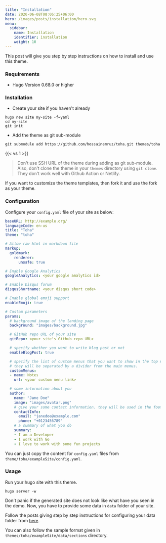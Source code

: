 ```yaml
---
title: "Installation"
date: 2020-06-08T08:06:25+06:00
hero: /images/posts/installation/hero.svg
menu:
  sidebar:
    name: Installation
    identifier: installation
    weight: 10
---
```


This post will give you step by step instructions on how to install and use this theme.

### Requirements

- Hugo Version 0.68.0 or higher

### Installation

- Create your site if you haven't already

```console
hugo new site my-site -f=yaml
cd my-site
git init
```

- Add the theme as git sub-module

```console
git submodule add https://github.com/hossainemruz/toha.git themes/toha
```

{{< vs 1 >}}

>Don't use SSH URL of the theme during adding as git sub-module. Also, don't clone the theme in your `themes` directory using `git clone`. They don't work well with Github Action or Netlify.

If you want to customize the theme templates, then fork it and use the fork as your theme.

### Configuration

Configure your `config.yaml` file of your site as below:

```yaml
baseURL: http://example.org/
languageCode: en-us
title: "Toha"
theme: "toha"

# Allow raw html in markdown file
markup:
  goldmark:
    renderer:
      unsafe: true

# Enable Google Analytics
googleAnalytics: <your google analytics id>

# Enable Disqus forum
disqusShortname: <your disqus short code>

# Enable global emoji support
enableEmoji: true

# Custom parameters
params:
  # background image of the landing page
  background: "images/background.jpg"

  # GitHub repo URL of your site
  gitRepo: <your site's Github repo URL>

  # specify whether you want to write blog post or not
  enableBlogPost: true

  # specify the list of custom menus that you want to show in the top navbar.
  # they will be separated by a divider from the main menus.
  customMenus:
  - name: Notes
    url: <your custom menu link>

  # some information about you
  author:
    name: "Jane Doe"
    image: "images/avatar.png"
    # give your some contact information. they will be used in the footer
    contactInfo:
      email: "janedoe@example.com"
      phone: "+0123456789"
    # a summary of what you do
    summary:
    - I am a Developer
    - I work with Go
    - I love to work with some fun projects
```

You can just copy the content for `config.yaml` files from `theme/toha/exampleSite/config.yaml`.

### Usage

Run your hugo site with this theme.

```console
hugo server -w
```

Don't panic if the generated site does not look like what have you seen in the demo. Now, you have to provide some data in `data` folder of your site.

Follow the posts giving step by step instructions for configuring your data folder from [here](https://toha.netlify.app/posts/configuration/home-section/home-section/).

You can also follow the sample format given in `themes/toha/exampleSite/data/sections` directory.
